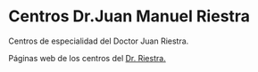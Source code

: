 # Centros Dr.Juan Manuel Riestra
Centros de especialidad del Doctor Juan Riestra. 

Páginas web de los centros del [Dr. Riestra.](http://www.drjuanmanuelriestra.com/)
